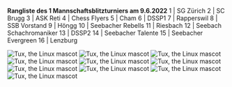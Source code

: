 **Rangliste des 1 Mannschaftsblitzturniers am 9.6.2022**
1  | SG Zürich
2  | SC Brugg
3  | ASK Reti
4  | Chess Flyers
5  | Cham
6  | DSSP1
7  | Rapperswil
8  | SSB Vorstand
9  | Höngg
10 | Seebacher Rebells
11 | Riesbach
12 | Seebach Schachromaniker
13 | DSSP2
14 | Seebacher Talente
15 | Seebacher Evergreen
16 | Lenzburg
 

![Tux, the Linux mascot](/mannschaftshblitz/1.jpg)
![Tux, the Linux mascot](/mannschaftshblitz/2.jpg)
![Tux, the Linux mascot](/mannschaftshblitz/3.jpg)
![Tux, the Linux mascot](/mannschaftshblitz/4.jpg)
![Tux, the Linux mascot](/mannschaftshblitz/5.jpg)
![Tux, the Linux mascot](/mannschaftshblitz/6.jpg)
![Tux, the Linux mascot](/mannschaftshblitz/7.jpg)
![Tux, the Linux mascot](/mannschaftshblitz/8.jpg)
![Tux, the Linux mascot](/mannschaftshblitz/9.jpg)
![Tux, the Linux mascot](/mannschaftshblitz/0.jpg)

